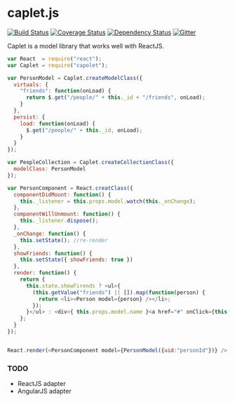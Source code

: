 # caplet.js

[![Build Status](https://travis-ci.org/mojo-js/caplet.js.svg)](https://travis-ci.org/mojo-js/caplet.js) [![Coverage Status](https://coveralls.io/repos/mojo-js/caplet.js/badge.svg?branch=master)](https://coveralls.io/r/mojo-js/caplet.js?branch=master) [![Dependency Status](https://david-dm.org/mojo-js/caplet.js.svg)](https://david-dm.org/mojo-js/caplet.js) [![Gitter](https://badges.gitter.im/Join%20Chat.svg)](https://gitter.im/mojo-js/caplet.js?utm_source=badge&utm_medium=badge&utm_campaign=pr-badge)

Caplet is a model library that works well with ReactJS. 

```javascript
var React  = require("react");
var Caplet = require("capolet");

var PersonModel = Caplet.createModelClass({
  virtuals: {
    "friends": function(onLoad) {
      return $.get("/people/" + this._id + "/friends", onLoad);
    }
  },
  persist: {
    load: function(onLoad) {
      $.get("/people/" + this._id, onLoad);
    }
  }
}); 

var PeopleCollection = Caplet.createCollectionClass({
  modelClass: PersonModel
});

var PersonComponent = React.creatClass({
  componentDidMount: function() {
    this._listener = this.props.model.watch(this._onChange);
  },
  componentWillUnmount: function() {
    this._listener.dispose();
  },
  _onChange: function() {
    this.setState(); //re-render
  },
  showFriends: function() {
    this.setState({ showFriends: true })
  },
  render: function() {
    return { 
      this.state.showFirends ? <ul>{
        (this.getValue("friends") || []).map(function(person) {
          return <li><Person model={person} /></li>;
        });
      }</ul> : <div>{ this.props.model.name }<a href="#" onClick={this.showFriends}>show friends</a></div>
    };
  }
});


React.render(<PersonComponent model={PersonModel({uid:"personId"})} />, document.body);

```

### TODO

- ReactJS adapter
- AngularJS adapter
